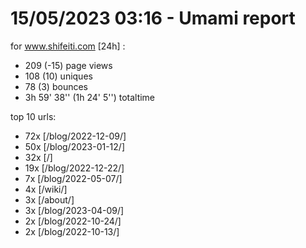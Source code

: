 # 15/05/2023 03:16 - Umami report
for www.shifeiti.com [24h] :

 - 209 (-15) page views
 - 108 (10) uniques
 - 78 (3) bounces
 - 3h 59' 38'' (1h 24' 5'') totaltime


top 10 urls:
 - 72x [/blog/2022-12-09/]
 - 50x [/blog/2023-01-12/]
 - 32x [/]
 - 19x [/blog/2022-12-22/]
 - 7x [/blog/2022-05-07/]
 - 4x [/wiki/]
 - 3x [/about/]
 - 3x [/blog/2023-04-09/]
 - 2x [/blog/2022-10-24/]
 - 2x [/blog/2022-10-13/]


